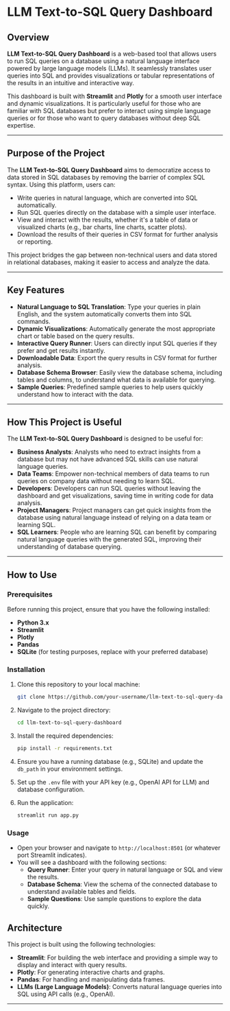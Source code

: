 # LLM Text-to-SQL Query Dashboard

## Overview

**LLM Text-to-SQL Query Dashboard** is a web-based tool that allows users to run SQL queries on a database using a natural language interface powered by large language models (LLMs). It seamlessly translates user queries into SQL and provides visualizations or tabular representations of the results in an intuitive and interactive way. 

This dashboard is built with **Streamlit** and **Plotly** for a smooth user interface and dynamic visualizations. It is particularly useful for those who are familiar with SQL databases but prefer to interact using simple language queries or for those who want to query databases without deep SQL expertise.

---

## Purpose of the Project

The **LLM Text-to-SQL Query Dashboard** aims to democratize access to data stored in SQL databases by removing the barrier of complex SQL syntax. Using this platform, users can:

- Write queries in natural language, which are converted into SQL automatically.
- Run SQL queries directly on the database with a simple user interface.
- View and interact with the results, whether it's a table of data or visualized charts (e.g., bar charts, line charts, scatter plots).
- Download the results of their queries in CSV format for further analysis or reporting.

This project bridges the gap between non-technical users and data stored in relational databases, making it easier to access and analyze the data.

---

## Key Features

- **Natural Language to SQL Translation**: Type your queries in plain English, and the system automatically converts them into SQL commands.
- **Dynamic Visualizations**: Automatically generate the most appropriate chart or table based on the query results.
- **Interactive Query Runner**: Users can directly input SQL queries if they prefer and get results instantly.
- **Downloadable Data**: Export the query results in CSV format for further analysis.
- **Database Schema Browser**: Easily view the database schema, including tables and columns, to understand what data is available for querying.
- **Sample Queries**: Predefined sample queries to help users quickly understand how to interact with the data.

---

## How This Project is Useful

The **LLM Text-to-SQL Query Dashboard** is designed to be useful for:

- **Business Analysts**: Analysts who need to extract insights from a database but may not have advanced SQL skills can use natural language queries.
- **Data Teams**: Empower non-technical members of data teams to run queries on company data without needing to learn SQL.
- **Developers**: Developers can run SQL queries without leaving the dashboard and get visualizations, saving time in writing code for data analysis.
- **Project Managers**: Project managers can get quick insights from the database using natural language instead of relying on a data team or learning SQL.
- **SQL Learners**: People who are learning SQL can benefit by comparing natural language queries with the generated SQL, improving their understanding of database querying.

---

## How to Use

### Prerequisites

Before running this project, ensure that you have the following installed:

- **Python 3.x**
- **Streamlit**
- **Plotly**
- **Pandas**
- **SQLite** (for testing purposes, replace with your preferred database)

### Installation

1. Clone this repository to your local machine:

   ```bash
   git clone https://github.com/your-username/llm-text-to-sql-query-dashboard.git
   ```

2. Navigate to the project directory:

   ```bash
   cd llm-text-to-sql-query-dashboard
   ```

3. Install the required dependencies:

   ```bash
   pip install -r requirements.txt
   ```

4. Ensure you have a running database (e.g., SQLite) and update the `db_path` in your environment settings.

5. Set up the `.env` file with your API key (e.g., OpenAI API for LLM) and database configuration.

6. Run the application:

   ```bash
   streamlit run app.py
   ```

### Usage

- Open your browser and navigate to `http://localhost:8501` (or whatever port Streamlit indicates).
- You will see a dashboard with the following sections:
  - **Query Runner**: Enter your query in natural language or SQL and view the results.
  - **Database Schema**: View the schema of the connected database to understand available tables and fields.
  - **Sample Questions**: Use sample questions to explore the data quickly.

## Architecture

This project is built using the following technologies:

- **Streamlit**: For building the web interface and providing a simple way to display and interact with query results.
- **Plotly**: For generating interactive charts and graphs.
- **Pandas**: For handling and manipulating data frames.
- **LLMs (Large Language Models)**: Converts natural language queries into SQL using API calls (e.g., OpenAI).

---
